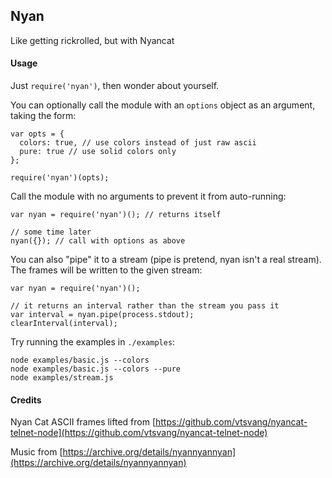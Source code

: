## Nyan

Like getting rickrolled, but with Nyancat

#### Usage

Just `require('nyan')`, then wonder about yourself.

You can optionally call the module with an `options` object as an argument, taking the form:

```
var opts = {
  colors: true, // use colors instead of just raw ascii
  pure: true // use solid colors only
};

require('nyan')(opts);
```

Call the module with no arguments to prevent it from auto-running:

```
var nyan = require('nyan')(); // returns itself

// some time later
nyan({}); // call with options as above
```

You can also "pipe" it to a stream (pipe is pretend, nyan isn't a real stream). The frames will be written to the given stream:

```
var nyan = require('nyan')();

// it returns an interval rather than the stream you pass it
var interval = nyan.pipe(process.stdout);
clearInterval(interval);
```

Try running the examples in `./examples`:

```
node examples/basic.js --colors
node examples/basic.js --colors --pure
node examples/stream.js
```

#### Credits

Nyan Cat ASCII frames lifted from [https://github.com/vtsvang/nyancat-telnet-node](https://github.com/vtsvang/nyancat-telnet-node)

Music from [https://archive.org/details/nyannyannyan](https://archive.org/details/nyannyannyan)

